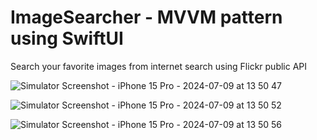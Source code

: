 # ImageSearcher - MVVM pattern using SwiftUI
Search your favorite images from internet search using Flickr public API

![Simulator Screenshot - iPhone 15 Pro - 2024-07-09 at 13 50 47](https://github.com/bastinrajs/ImageSearcher/assets/175140104/75b06ec0-2a8c-4261-93ad-58f4978e506d)


![Simulator Screenshot - iPhone 15 Pro - 2024-07-09 at 13 50 52](https://github.com/bastinrajs/ImageSearcher/assets/175140104/889899dd-eff3-46cf-8721-f447466c7b48)



![Simulator Screenshot - iPhone 15 Pro - 2024-07-09 at 13 50 56](https://github.com/bastinrajs/ImageSearcher/assets/175140104/a7f6043e-a393-4c31-8dcc-e751456e39bb)
